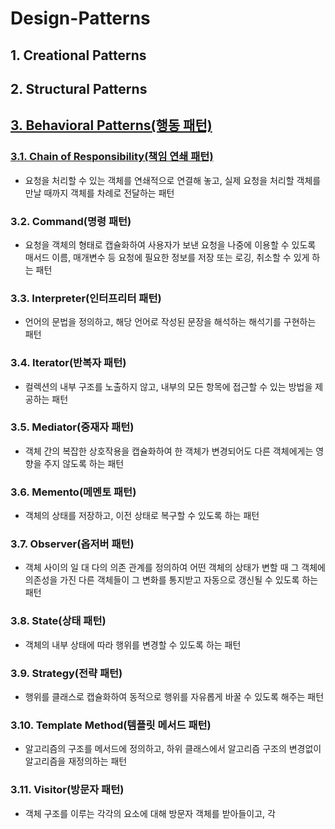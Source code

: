 # Design-Patterns

## 1. Creational Patterns

## 2. Structural Patterns

## [3. Behavioral Patterns(행동 패턴)](./Behavioral%20Patterns/)

### [3.1. Chain of Responsibility(책임 연쇄 패턴)](./3.%20행동%20패턴(Behavioral%20Patterns)/1.%20Chain%20of%20responsibility/)

- 요청을 처리할 수 있는 객체를 연쇄적으로 연결해 놓고, 실제 요청을 처리할 객체를 만날 때까지 객체를 차례로 전달하는 패턴

### 3.2. Command(명령 패턴)

- 요청을 객체의 형태로 캡슐화하여 사용자가 보낸 요청을 나중에 이용할 수 있도록 매서드 이름, 매개변수 등 요청에 필요한 정보를 저장 또는 로깅, 취소할 수 있게 하는 패턴

### 3.3. Interpreter(인터프리터 패턴)

- 언어의 문법을 정의하고, 해당 언어로 작성된 문장을 해석하는 해석기를 구현하는 패턴

### 3.4. Iterator(반복자 패턴)

- 컬렉션의 내부 구조를 노출하지 않고, 내부의 모든 항목에 접근할 수 있는 방법을 제공하는 패턴

### 3.5. Mediator(중재자 패턴)

- 객체 간의 복잡한 상호작용을 캡슐화하여 한 객체가 변경되어도 다른 객체에게는 영향을 주지 않도록 하는 패턴

### 3.6. Memento(메멘토 패턴)

- 객체의 상태를 저장하고, 이전 상태로 복구할 수 있도록 하는 패턴

### 3.7. Observer(옵저버 패턴)

- 객체 사이의 일 대 다의 의존 관계를 정의하여 어떤 객체의 상태가 변할 때 그 객체에 의존성을 가진 다른 객체들이 그 변화를 통지받고 자동으로 갱신될 수 있도록 하는 패턴

### 3.8. State(상태 패턴)

- 객체의 내부 상태에 따라 행위를 변경할 수 있도록 하는 패턴

### 3.9. Strategy(전략 패턴)

- 행위를 클래스로 캡슐화하여 동적으로 행위를 자유롭게 바꿀 수 있도록 해주는 패턴

### 3.10. Template Method(템플릿 메서드 패턴)

- 알고리즘의 구조를 메서드에 정의하고, 하위 클래스에서 알고리즘 구조의 변경없이 알고리즘을 재정의하는 패턴

### 3.11. Visitor(방문자 패턴)

- 객체 구조를 이루는 각각의 요소에 대해 방문자 객체를 받아들이고, 각